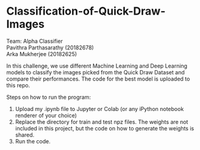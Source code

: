 # Classification-of-Quick-Draw-Images
Team: Alpha Classifier<br/>
Pavithra Parthasarathy (20182678)<br/>
Arka Mukherjee (20182625)

In this challenge, we use different Machine Learning and Deep Learning models to classify the images picked from the Quick Draw Dataset and compare their performances. The code for the best model is uploaded to this repo.

Steps on how to run the program: 

1. Upload my .ipynb file to Jupyter or Colab (or any iPython notebook renderer of your choice)
2. Replace the directory for train and test npz files. The weights are not included in this project, but the code on how to generate the weights is shared.
3. Run the code.
